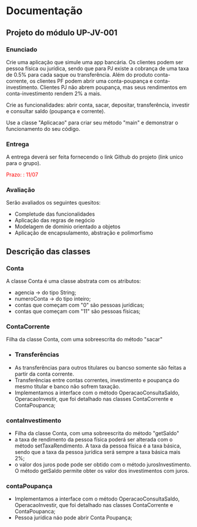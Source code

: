 # Documentação
## Projeto do módulo UP-JV-001
### Enunciado
Crie uma aplicação que simule uma app bancária. Os clientes podem ser pessoa física ou jurídica, sendo que para PJ existe a cobrança de uma taxa de 0.5% para cada saque ou transferência. Além do produto conta-corrente, os clientes PF podem abrir uma conta-poupança e conta-investimento. Clientes PJ não abrem poupança, mas seus rendimentos em conta-investimento rendem 2% a mais.

Crie as funcionalidades: abrir conta, sacar, depositar, transferência, investir e consultar saldo (poupança e corrente).

Use a classe "Aplicacao" para criar seu método "main" e demonstrar o funcionamento do seu código.

### Entrega
A entrega deverá ser feita fornecendo o link Github do projeto (link unico para o grupo).

<p style="color:red">Prazo: : 11/07</p>

### Avaliação
Serão avaliados os seguintes quesitos:

- Completude das funcionalidades
- Aplicação das regras de negócio
- Modelagem de domínio orientado a objetos
- Aplicação de encapsulamento, abstração e polimorfismo

## Descrição das classes
### Conta
A classe Conta é uma classe abstrata com os atributos:
- agencia -> do tipo String;
- numeroConta -> do tipo inteiro;
- contas que começam com "0" são pessoas jurídicas;
- contas que começam com "11" são pessoas físicas;
### ContaCorrente
Filha da classe Conta, com uma sobreescrita do método "sacar" 
- ### Transferências
- As transferências para outros titulares ou bancso somente são feitas a partir da conta corrente. 
- Transferências entre contas correntes, investimento e poupança do mesmo titular e banco não sofrem taxação.
- Implementamos a interface com o método OperacaoConsultaSaldo, OperacaoInvestir, que foi detalhado nas classes ContaCorrente e ContaPoupanca; 
### contaInvestimento
- Filha da classe Conta, com uma sobreescrita do método "getSaldo"
- a taxa de rendimento da pessoa física poderá ser alterada com o método setTaxaRendimento. A taxa da pessoa física é a taxa básica, sendo que a taxa da pessoa jurídica será sempre a taxa básica mais 2%; 
- o valor dos juros pode pode ser obtido com o método jurosInvestimento. O método getSaldo permite obter os valor dos investimentos com juros.
### contaPoupança
- Implementamos a interface com o método OperacaoConsultaSaldo, OperacaoInvestir, que foi detalhado nas classes ContaCorrente e ContaPoupanca; 
- Pessoa jurídica náo pode abrir Conta Poupança;

